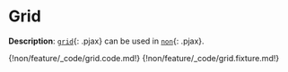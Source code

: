 # Grid

__Description__: [`grid`](./../grid/general.md){: .pjax} can be used in [`non`](./../non/general.md){: .pjax}.

{!non/feature/_code/grid.code.md!}
{!non/feature/_code/grid.fixture.md!}

<div class="end"></div>

